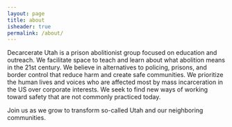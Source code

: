 ```yaml
---
layout: page
title: about
isheader: true
permalink: /about/
---
```


Decarcerate Utah is a prison abolitionist group focused on education and outreach.
We facilitate space to teach and learn about what abolition means in the 21st century.
We believe in alternatives to policing, prisons, and border control that reduce harm
and create safe communities.  We prioritize the human lives and voices who are affected
most by mass incarceration in the US over corporate interests.  We seek to find new
ways of working toward safety that are not commonly practiced today.

Join us as we grow to transform so-called Utah and our neighboring communities.

